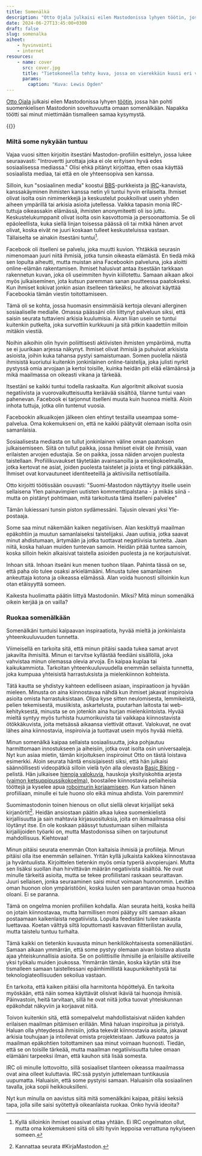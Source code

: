 ```yaml
---
title: Somenälkä
description: "Otto Ojala julkaisi eilen Mastodonissa lyhyen töötin, jossa hän pohti suomenkielisen Mastodonin soveltuvuutta omaan somenälkään. Napakka töötti sai minut miettimään tismalleen samaa kysymystä."
date: 2024-06-27T13:45:00+0300
draft: false
slug: somenalka
aiheet:
    - hyvinvointi
    - internet
resources:
    - name: cover
      src: cover.jpg
      title: "Tietokoneella tehty kuva, jossa on vierekkäin kuusi eri värisestä nesteestä tehtyä puolikaarta tai pystyyn nousevaa kapeaa aaltoa. Jokaisessa on valkoisella eri someen liittyvä logo: snapchat, pinterest, instagram, facebook, rss-syötä sekä twitter. Värikkäät aallot heijastuvat osittain mattapintaisesta lattiasta."
      params:
        caption: "Kuva: Lewis Ogden"
---
```

[Otto Ojala](https://mastodontti.fi/@oivoi) julkaisi eilen Mastodonissa lyhyen [töötin](https://mastodontti.fi/@oivoi/112683675260037924), jossa hän pohti suomenkielisen Mastodonin soveltuvuutta omaan somenälkään. Napakka töötti sai minut miettimään tismalleen samaa kysymystä.

<!--more-->

{{<cover>}}

### Miltä some nykyään tuntuu

Vajaa vuosi sitten kirjoitin itsestäni Mastodon-profiilin esittelyn, jossa lukee seuraavasti: "Introvertti jurottaja joka ei ole erityisen hyvä edes sosiaalisessa mediassa." Olisi ehkä pitänyt kirjoittaa, etten osaa käyttää sosiaalista mediaa, tai että en ole yhteensopiva sen kanssa.

Silloin, kun "sosiaalinen media" koostui [BBS](https://fi.wikipedia.org/wiki/BBS)-purkkeista ja [IRC](https://fi.wikipedia.org/wiki/IRC)-kanavista, kanssakäyminen ihmisten kanssa netin yli tuntui hyvin erilaiselta. Ihmiset olivat isolta osin nimimerkkejä ja keskustelut poukkoilivat usein yhden aiheen ympärillä tai arkisia asioita jutellessa. Vaikka tapasin monia IRC-tuttuja oikeassakin elämässä, ihmisten anonymiteetti oli iso juttu. Keskustelukumppanit olivat isolta osin kasvottomia ja persoonattomia. Se oli epäoleellista, kuka siellä linjan toisessa päässä oli tai mitkä hänen arvot olivat, koska eivät ne juuri koskaan tulleet keskusteluissa vastaan. Tällaiselta se ainakin itsestäni tuntui[^1].

Facebook oli itselleni se palvelu, joka muutti kuvion. Yhtäkkiä seurasin nimenomaan juuri niitä ihmisiä, jotka tunsin oikeasta elämästä. En tiedä mikä sen lopulta aiheutti, mutta muistan aina Facebookin palveluna, joka aloitti online-elämän rakentamisen. Ihmiset halusivat antaa itsestään tarkkaan rakennetun kuvan, joka oli useimmiten hyvin kiillotettu. Samaan aikaan alkoi myös julkaiseminen, jota kutsun paremman sanan puutteessa paatokseksi. Kun ihmiset kokivat jonkin asian itselleen tärkeäksi, he alkoivat käyttää Facebookia tämän viestin toitottamiseen.

Tämä oli se kohta, jossa huomasin ensimmäisiä kertoja olevani allerginen sosiaaliselle medialle. Omassa päässäni olin liittynyt palveluun siksi, että saisin seurata tuttavieni arkisia kuulumisia. Aivan liian usein se tuntui kuitenkin putkelta, joka survottiin kurkkuuni ja sitä pitkin kaadettiin milloin mitäkin viestiä.

Noihin aikoihin olin hyvin poliittisesti aktiivisten ihmisten ympäröimä, mutta se ei juurikaan arjessa näkynyt. Ihmiset olivat ihmisiä ja puhuivat arkisista asioista, joihin kuka tahansa pystyi samaistumaan. Somen puolella näistä ihmisistä kuoriutui kuitenkin jonkinlainen online-taistelija, joka julisti nyrkit pystyssä omia arvojaan ja kertoi toisille, kuinka heidän piti elää elämäänsä ja mikä maailmassa on oikeasti vikana ja tärkeää.

Itsestäni se kaikki tuntui todella raskaalta. Kun algoritmit alkoivat suosia negatiivista ja vuorovaikutteisuutta keräävää sisältöä, tilanne tuntui vaan pahenevan. Facebook ei tarjonnut itselleni muuta kuin huonoa mieltä. Aloin inhota tuttuja, jotka olin tuntenut vuosia.

Facebookin alkuaikojen jälkeen olen ehtinyt testailla useampaa some-palvelua. Oma kokemukseni on, että ne kaikki päätyvät olemaan isolta osin samanlaisia.

Sosiaalisesta mediasta on tullut jonkinlainen väline oman paatoksen julkaisemiseen. Siitä on tullut paikka, jossa ihmiset eivät ole ihmisiä, vaan erilaisten arvojen edustajia. Se on paikka, jossa näiden arvojen puolesta taistellaan. Profiilikuvaukset täytetään avainsanoilla ja emojikokoelmalla, jotka kertovat ne asiat, joiden puolesta taistelet ja joista et tingi pätkääkään. Ihmiset ovat korvautuneet identiteeteillä ja aktiivisilla nettisotilailla.

Otto kirjoitti töötissään osuvasti: "Suomi-Mastodon näyttäytyy itselle usein sellaisena Ylen painavimpien uutisten kommenttipalstana - ja mikäs siinä - mutta on pistänyt pohtimaan, mitä tarkoitusta tämä itselleni palvelee"

Tämän lukiessani tunsin piston sydämessäni. Tajusin olevani yksi Yle-postaaja.

Some saa minut näkemään kaiken negatiivisen. Alan keskittyä maailman epäkohtiin ja muutun samanlaiseksi taistelijaksi. Jaan uutisia, jotka saavat minut ahdistumaan, ärtymään ja jotka tuottavat negatiivisia tunteita. Jaan niitä, koska haluan muiden tuntevan samoin. Heidän pitää tuntea samoin, koska silloin hekin alkaisivat taistella asioiden puolesta ja ne korjautuisivat.

Inhoan sitä. Inhoan itseäni kun menen tuohon tilaan. Pahinta tässä on se, että paha olo tulee osaksi arkielämääni. Minusta tulee samanlainen ankeuttaja kotona ja oikeassa elämässä. Alan voida huonosti silloinkin kun otan etäisyyttä someen.

Kaikesta huolimatta päätin liittyä Mastodoniin. Miksi? Mitä minun somenälkä oikein kerjää ja on vailla?

### Ruokaa somenälkään

Somenälkäni tuntuisi kaipaavan inspiraatiota, hyvää mieltä ja jonkinlaista yhteenkuuluvuuden tunnetta.

Viimeisellä en tarkoita sitä, että minun pitäisi saada tukea samat arvot jakavilta ihmisiltä. Minun ei tarvitse kyllästää feediäni sisällöllä, joka vahvistaa minun olemassa olevia arvoja. En kaipaa kuplaa tai kaikukammiota. Tarkoitan yhteenkuuluvuudella enemmän sellaista tunnetta, joka kumpuaa yhteisistä harrastuksista ja mielenkiinnon kohteista.

Tätä kautta se yhdistyy kahteen edelliseen asiaan, inspiraatioon ja hyvään mieleen. Minusta on aina kiinnostavaa nähdä kun ihmiset jakavat inspiroivia asioita omista harrastuksistaan. Olipa kyse sitten neulomisesta, lemmikeistä, pelien tekemisestä, musiikista, askartelusta, puutarhan laitosta tai web-kehityksestä, minusta se on jotenkin aina hurjan mielenkiintoista. Hyvää mieltä syntyy myös turhista huumorikuvista tai vaikkapa kiinnostavista ötökkäkuvista, joita metsässä aikaansa viettivät ottavat. Valokuvat, ne ovat lähes aina kiinnostavia, inspiroivia ja tuottavat usein myös hyvää mieltä.

Minun somenälkä kaipaa sellaista sosiaalisuutta, joka pohjautuu harmittomaan innostukseen ja aiheisiin, jotka ovat isolta osin universaaleja. Nyt kun asiaa mietin, tämän kirjoituksen inspiroinut Otto on tästä loistava esimerkki. Aloin seurata häntä ensisijaisesti siksi, että hän julkaisi säännöllisesti videopätkiä silloin vielä työn alla olevasta [Basic Biking](https://ottoojala.itch.io/basicbiking) -pelistä. Hän julkaisee [hienoja valokuvia](https://mastodontti.fi/@oivoi/112569421751128315), hauskoja yksityiskohtia arjesta ([vaimon ketsuppipussikokoelma](https://mastodontti.fi/@oivoi/112637448714840207)), boostailee kiinnostavia peliaiheisia tööttejä ja kyselee apua [roboimurin korjaamiseen](https://mastodontti.fi/@oivoi/112479393332475341). Kun katson hänen profiiliaan, minulle ei tule huono olo eikä minua ahdista. Voin paremmin!

Suomimastodonin toinen hienous on ollut siellä olevat kirjailijat sekä kirjanörtit[^2]. Heidän ansiostaan päätin alkaa lukea suomenkielistä kirjallisuutta ja sain mahtavia kirjasuosituksia, joita en ikimaailmassa olisi löytänyt itse. En ole koskaan päässyt tutustumaan siihen millaista kirjailijoiden työarki on, mutta Mastodonissa siihen on tarjoutunut mahdollisuus. Kiehtovaa!

Minun pitäisi seurata enemmän Oton kaltaisia ihmisiä ja profiileja. Minun pitäisi olla itse enemmän sellainen. Yritän kyllä julkaista kaikkea kiinnostavaa ja hyväntuulista. Kirjoittelen tietenkin myös omia typeriä aivopierujani. Mutta sen lisäksi suollan ihan hirvittävän määrän negatiivista sisältöä. Ne ovat minulle tärkeitä asioita, mutta se tekee profiilistani raskaan seurattavan. Juuri sellaisen, jonka seuraaminen saisi minut voimaan huonommin. Levitän oman huonon olon ympäristööni, koska luulen sen parantavan omaa huonoa oloani. Ei se paranna.

Tämä on ongelma monien profiilien kohdalla. Alan seurata heitä, koska heillä on jotain kiinnostavaa, mutta harmillisen moni päätyy silti samaan aikaan postaamaan kaikenlaista negatiivista. Lopulta feedistäni tulee raskasta luettavaa. Koetan välttyä siltä loputtomasti kasvavan filtterilistan avulla, mutta taistelu tuntuu turhalta.

Tämä kaikki on tietenkin kuvausta minun henkilökohtaisesta somenälästäni. Samaan aikaan ymmärrän, että some pystyy olemaan aivan loistava alusta ajaa yhteiskunnallisia asioita. Se on poliittisille ihmisille ja erilaisille aktiiveille yksi työkalu muiden joukossa. Ymmärrän tämän, koska käytän sitä itse tismalleen samaan taistellessani epäinhimillistä kaupunkikehitystä tai teknologiateollisuuden sekoilua vastaan.

En tarkoita, että kaiken pitäisi olla harmitonta höpöttelyä. En tarkoita myöskään, että näin somea käyttävät olisivat ikäviä tai huonoja ihmisiä. Päinvastoin, heitä tarvitaan, sillä he ovat niitä jotka tuovat yhteiskunnan epäkohdat näkyviin ja korjaavat niitä.

Toivon kuitenkin sitä, että somepalvelut mahdollistaisivat näiden kahden erilaisen maailman pitämisen erillään. Minä haluan inspiroitua ja piristyä. Haluan olla yhteydessä ihmisiin, jotka tekevät kiinnostavia asioita, jakavat arkisia touhujaan ja intoilevat omista projekteistaan. Jatkuva paatos ja maailman epäkohtien toitottaminen saa minut voimaan huonosti. Tiedän, että se on toisille tärkeää, mutta maailman negatiivisuutta tulee omaan elämääni tarpeeksi ilman, että kauhon sitä lisää somesta.

IRC oli minulle lottovoitto, sillä sosiaaliset tilanteen oikeassa maailmassa ovat aina olleet kuluttavia. IRC:ssä pystyin juttelemaan tuntikausia uupumatta. Haluaisin, että some pystyisi samaan. Haluaisin olla sosiaalinen tavalla, joka sopii heikkouksilleni.

Nyt kun minulla on aavistus siitä mitä somenälkäni kaipaa, pitäisi keksiä tapa, jolla sille saisi syötettyä oikeanlaista ruokaa. Onko hyviä ideoita?


[^1]: Kyllä silloinkin ihmiset osasivat ottaa yhtään. Ei IRC ongelmaton ollut, mutta oma kokemukseni siitä oli silti hyvin leppoisa verrattuna nykyiseen someen.
[^2]: Kannattaa seurata #KirjaMastodon.